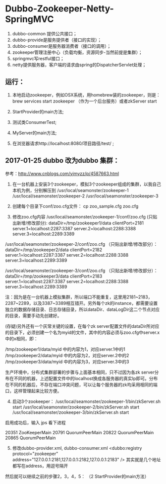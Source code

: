 # Dubbo-Zookeeper-Netty-SpringMVC

1. dubbo-common 提供公共接口；
2. dubbo-provide是服务提供者（接口的实现）；
3. dubbo-consumer是服务器消费者（接口的调用）；
4. zookeeper管理注册中心（负载均衡，资源同步-当然前提是集群）；
5. springmvc写restful接口；
6. netty提供服务器，客户端的请求由spring的DispatcherServlet处理；

## 运行：  
1. 本地启动zookeeper，例如OSX系统，用homebrew装的zookeeper，则是：
brew services start zookeeper （作为一个后台服务）或者zkServer start

2. StartProvider的main方法;
3. 测试类ConsumerTest;
4. MyServer的main方法;
5. 在浏览器请求http://localhost:8080/项目路径/test/  ;

## 2017-01-25 dubbo 改为dubbo 集群：
参考：http://www.cnblogs.com/yjmyzz/p/4587663.html

1. 在一台机器上安装3个zookeeper，模拟3个zookeeper组成的集群，以我自己本机为例，分别解压到
/usr/local/seamonster/zookeeper-1
/usr/local/seamonster/zookeeper-2
/usr/local/seamonster/zookeeper-3

2. 创建每个目录下conf/zoo.cfg文件：
cp zoo_sample.cfg zoo.cfg

3. 修改zoo.cfg内容
/usr/local/seamonster/zookeeper-1/conf/zoo.cfg (只贴出新增/修改部分):
dataDir=/tmp/zookeeper1/data
clientPort=2181
server.1=localhost:2287:3387
server.2=localhost:2288:3388
server.3=localhost:2289:3389


/usr/local/seamonster/zookeeper-2/conf/zoo.cfg （只贴出新增/修改部分）：
dataDir=/tmp/zookeeper2/data
clientPort=2182
server.1=localhost:2287:3387
server.2=localhost:2288:3388
server.3=localhost:2289:3389

/usr/local/seamonster/zookeeper-3/conf/zoo.cfg （只贴出新增/修改部分）：
dataDir=/tmp/zookeeper3/data
clientPort=2183
server.1=localhost:2287:3387
server.2=localhost:2288:3388
server.3=localhost:2289:3389

注：因为是在一台机器上模拟集群，所以端口不能重复，这里用2181~2183，2287~2289，以及3387~3389相互错开。另外每个zk的instance，都需要设置独立的数据存储目录、日志存储目录，所以dataDir、dataLogDir这二个节点对应的目录，需要手动先创建好。

(存疑)另外还有一个灰常关键的设置，在每个zk server配置文件的dataDir所对应的目录下，必须创建一个名为myid的文件，其中的内容必须与zoo.cfg中server.x 中的x相同，即：

/tmp/zookeeper1/data/myid 中的内容为1，对应server.1中的1
/tmp/zookeeper2/data/myid 中的内容为2，对应server.2中的2
/tmp/zookeeper3/data/myid 中的内容为3，对应server.3中的3

生产环境中，分布式集群部署的步骤与上面基本相同，只不过因为各zk server分布在不同的机器，上述配置文件中的localhost换成各服务器的真实Ip即可。分布在不同的机器后，不存在端口冲突问题，可以让每个服务器的zk均采用相同的端口，这样管理起来比较方便。

4. 启动3个zookeeper：
/usr/local/seamonster/zookeeper-1/bin/zkServer.sh start
/usr/local/seamonster/zookeeper-2/bin/zkServer.sh start
/usr/local/seamonster/zookeeper-3/bin/zkServer.sh start

启用成功后，输入 jps 看下进程

20351 ZooKeeperMain
20791 QuorumPeerMain
20822 QuorumPeerMain
20865 QuorumPeerMain

5. 修改dubbo-provider.xml, dubbo-consumer.xml
<dubbo:registry protocol="zookeeper" address="127.0.0.1:2181,127.0.0.1:2182,127.0.0.1:2183" />
其实就是几个地址都写在address，用逗号隔开

然后就可以继续之前的步骤2，3，4，5： （2 StartProvider的main方法）